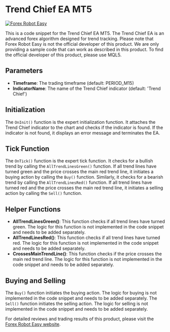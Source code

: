 # Trend Chief EA MT5

[![Forex Robot Easy](https://forexroboteasy.com)](https://forexroboteasy.com)

This is a code snippet for the Trend Chief EA MT5. The Trend Chief EA is an advanced forex algorithm designed for trend tracking. Please note that Forex Robot Easy is not the official developer of this product. We are only providing a sample code that can work as described in this product. To find the official developer of this product, please use MQL5.

## Parameters

- **Timeframe**: The trading timeframe (default: PERIOD_M15)
- **IndicatorName**: The name of the Trend Chief indicator (default: 'Trend Chief')

## Initialization

The `OnInit()` function is the expert initialization function. It attaches the Trend Chief indicator to the chart and checks if the indicator is found. If the indicator is not found, it displays an error message and terminates the EA.

## Tick Function

The `OnTick()` function is the expert tick function. It checks for a bullish trend by calling the `AllTrendLinesGreen()` function. If all trend lines have turned green and the price crosses the main red trend line, it initiates a buying action by calling the `Buy()` function. Similarly, it checks for a bearish trend by calling the `AllTrendLinesRed()` function. If all trend lines have turned red and the price crosses the main red trend line, it initiates a selling action by calling the `Sell()` function.

## Helper Functions

- **AllTrendLinesGreen()**: This function checks if all trend lines have turned green. The logic for this function is not implemented in the code snippet and needs to be added separately.
- **AllTrendLinesRed()**: This function checks if all trend lines have turned red. The logic for this function is not implemented in the code snippet and needs to be added separately.
- **CrossesMainTrendLine()**: This function checks if the price crosses the main red trend line. The logic for this function is not implemented in the code snippet and needs to be added separately.

## Buying and Selling

The `Buy()` function initiates the buying action. The logic for buying is not implemented in the code snippet and needs to be added separately. The `Sell()` function initiates the selling action. The logic for selling is not implemented in the code snippet and needs to be added separately.

For detailed reviews and trading results of this product, please visit the [Forex Robot Easy website](https://forexroboteasy.com/forex-robot-review/trend-chief-ea-mt5-review-advanced-forex-algorithm-for-trend-tracking/).
